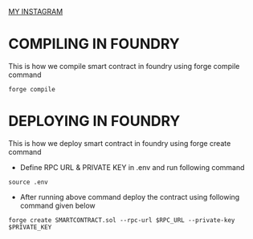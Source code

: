 [MY INSTAGRAM](https://www.instagram.com/WASIFF_125/)

# COMPILING IN FOUNDRY
This is how we compile smart contract in foundry using forge compile command
```
forge compile
```

# DEPLOYING IN FOUNDRY
This is how we deploy smart contract in foundry using forge create command
  - Define RPC URL & PRIVATE KEY in .env and run following command
```
source .env
```
  - After running above command deploy the contract using following command given below
```
forge create SMARTCONTRACT.sol --rpc-url $RPC_URL --private-key $PRIVATE_KEY
```
